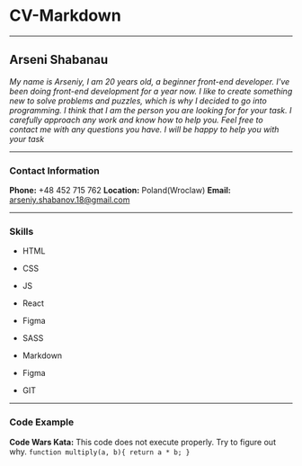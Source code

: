 # CV-Markdown
********* 

## Arseni Shabanau


*My name is Arseniy, I am 20 years old, a beginner front-end developer. I've been doing front-end development for a year now. I like to create something new to solve problems and puzzles, which is why I decided to go into programming. I think that I am the person you are looking for for your task. I carefully approach any work and know how to help you. Feel free to contact me with any questions you have. I will be happy to help you with your task*

********* 
### Contact Information 
**Phone:** +48 452 715 762
**Location:** Poland(Wroclaw)
**Email:** arseniy.shabanov.18@gmail.com

*********

### Skills

* HTML     
* CSS
* JS
* React

* Figma   
* SASS
* Markdown
* Figma
* GIT

*********
### Code Example

**Code Wars Kata:** This code does not execute properly. Try to figure out why.
`
function multiply(a, b){
  return a * b;
}
`